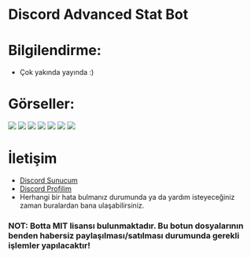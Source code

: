 # Discord Advanced Stat Bot

# Bilgilendirme:
* Çok yakında yayında :)

# Görseller:
<img src="https://cdn.discordapp.com/attachments/910121710706114603/916334317666451497/5gRHKOuZA.png">
<img src="https://cdn.discordapp.com/attachments/910121710706114603/916334317880352779/5gRPW0j40.png">
<img src="https://cdn.discordapp.com/attachments/910121710706114603/916334318111064074/5gRPZ_VxQ.png">
<img src="https://cdn.discordapp.com/attachments/910121710706114603/916334318618554368/5gRQ6JmMb.png">
<img src="https://cdn.discordapp.com/attachments/910121710706114603/916334318840848414/5gRQnemfW.png">
<img src="https://cdn.discordapp.com/attachments/910121710706114603/916334319092498432/5h2UBIgmf.png">
<img src="https://cdn.discordapp.com/attachments/910121710706114603/916334319323189278/5hfv7Kevk.png">

# İletişim
* [Discord Sunucum](https://discord.gg/x8Uw4KTK5p)
* [Discord Profilim](https://discord.com/users/239330400223232000)
* Herhangi bir hata bulmanız durumunda ya da yardım isteyeceğiniz zaman buralardan bana ulaşabilirsiniz.

### NOT: Botta MIT lisansı bulunmaktadır. Bu botun dosyalarının benden habersiz paylaşılması/satılması durumunda gerekli işlemler yapılacaktır!
